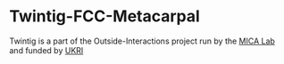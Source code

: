 # Twintig-FCC-Metacarpal

Twintig is a part of the Outside-Interactions project run by the [MICA Lab](https://micalab.org/) and funded by [UKRI](https://www.ukri.org/)
